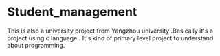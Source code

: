 # Student_management
This is also a university project from Yangzhou university .Basically it's a project using c language . It's kind of primary level project to understand about programming.
